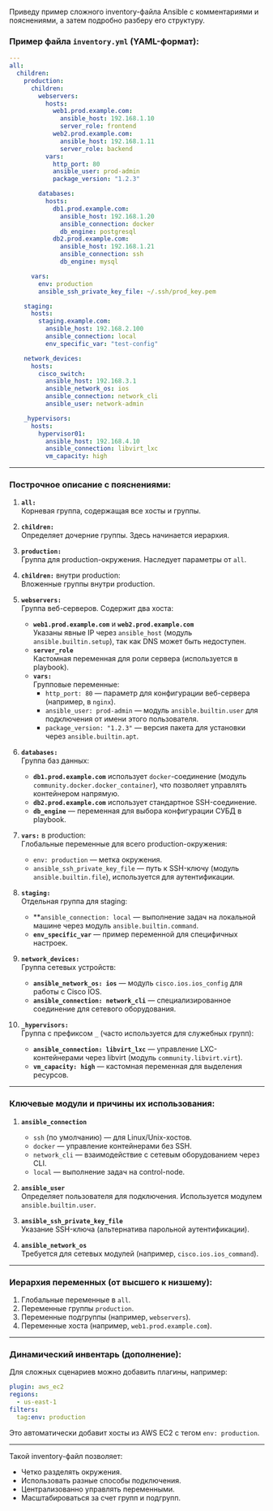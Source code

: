 Приведу пример сложного inventory-файла Ansible с комментариями и пояснениями, а затем подробно разберу его структуру.

### Пример файла `inventory.yml` (YAML-формат):
```yaml
---
all:
  children:
    production:
      children:
        webservers:
          hosts:
            web1.prod.example.com:
              ansible_host: 192.168.1.10
              server_role: frontend
            web2.prod.example.com:
              ansible_host: 192.168.1.11
              server_role: backend
          vars:
            http_port: 80
            ansible_user: prod-admin
            package_version: "1.2.3"

        databases:
          hosts:
            db1.prod.example.com:
              ansible_host: 192.168.1.20
              ansible_connection: docker
              db_engine: postgresql
            db2.prod.example.com:
              ansible_host: 192.168.1.21
              ansible_connection: ssh
              db_engine: mysql

      vars:
        env: production
        ansible_ssh_private_key_file: ~/.ssh/prod_key.pem

    staging:
      hosts:
        staging.example.com:
          ansible_host: 192.168.2.100
          ansible_connection: local
          env_specific_var: "test-config"

    network_devices:
      hosts:
        cisco_switch:
          ansible_host: 192.168.3.1
          ansible_network_os: ios
          ansible_connection: network_cli
          ansible_user: network-admin

    _hypervisors:
      hosts:
        hypervisor01:
          ansible_host: 192.168.4.10
          ansible_connection: libvirt_lxc
          vm_capacity: high
```

---

### Построчное описание с пояснениями:

1. **`all:`**  
   Корневая группа, содержащая все хосты и группы.

2. **`children:`**  
   Определяет дочерние группы. Здесь начинается иерархия.

3. **`production:`**  
   Группа для production-окружения. Наследует параметры от `all`.

4. **`children:`** внутри production:  
   Вложенные группы внутри production.

5. **`webservers:`**  
   Группа веб-серверов. Содержит два хоста:
   - **`web1.prod.example.com`** и **`web2.prod.example.com`**  
     Указаны явные IP через `ansible_host` (модуль `ansible.builtin.setup`), так как DNS может быть недоступен.
   - **`server_role`**  
     Кастомная переменная для роли сервера (используется в playbook).
   - **`vars:`**  
     Групповые переменные:
     - `http_port: 80` — параметр для конфигурации веб-сервера (например, в `nginx`).
     - `ansible_user: prod-admin` — модуль `ansible.builtin.user` для подключения от имени этого пользователя.
     - `package_version: "1.2.3"` — версия пакета для установки через `ansible.builtin.apt`.

6. **`databases:`**  
   Группа баз данных:
   - **`db1.prod.example.com`** использует `docker`-соединение (модуль `community.docker.docker_container`), что позволяет управлять контейнером напрямую.
   - **`db2.prod.example.com`** использует стандартное SSH-соединение.
   - **`db_engine`** — переменная для выбора конфигурации СУБД в playbook.

7. **`vars:`** в production:  
   Глобальные переменные для всего production-окружения:
   - `env: production` — метка окружения.
   - `ansible_ssh_private_key_file` — путь к SSH-ключу (модуль `ansible.builtin.file`), используется для аутентификации.

8. **`staging:`**  
   Отдельная группа для staging:
   - **`ansible_connection: local` — выполнение задач на локальной машине через модуль `ansible.builtin.command`.
   - **`env_specific_var`** — пример переменной для специфичных настроек.

9. **`network_devices:`**  
   Группа сетевых устройств:
   - **`ansible_network_os: ios`** — модуль `cisco.ios.ios_config` для работы с Cisco IOS.
   - **`ansible_connection: network_cli`** — специализированное соединение для сетевого оборудования.

10. **`_hypervisors:`**  
    Группа с префиксом `_` (часто используется для служебных групп):
    - **`ansible_connection: libvirt_lxc`** — управление LXC-контейнерами через libvirt (модуль `community.libvirt.virt`).
    - **`vm_capacity: high`** — кастомная переменная для выделения ресурсов.

---

### Ключевые модули и причины их использования:
1. **`ansible_connection`**  
   - `ssh` (по умолчанию) — для Linux/Unix-хостов.
   - `docker` — управление контейнерами без SSH.
   - `network_cli` — взаимодействие с сетевым оборудованием через CLI.
   - `local` — выполнение задач на control-node.

2. **`ansible_user`**  
   Определяет пользователя для подключения. Используется модулем `ansible.builtin.user`.

3. **`ansible_ssh_private_key_file`**  
   Указание SSH-ключа (альтернатива парольной аутентификации).

4. **`ansible_network_os`**  
   Требуется для сетевых модулей (например, `cisco.ios.ios_command`).

---

### Иерархия переменных (от высшего к низшему):
1. Глобальные переменные в `all`.
2. Переменные группы `production`.
3. Переменные подгруппы (например, `webservers`).
4. Переменные хоста (например, `web1.prod.example.com`).

---

### Динамический инвентарь (дополнение):
Для сложных сценариев можно добавить плагины, например:
```yaml
plugin: aws_ec2
regions:
  - us-east-1
filters:
  tag:env: production
```
Это автоматически добавит хосты из AWS EC2 с тегом `env: production`.

---

Такой inventory-файл позволяет:
- Четко разделять окружения.
- Использовать разные способы подключения.
- Централизованно управлять переменными.
- Масштабироваться за счет групп и подгрупп.

